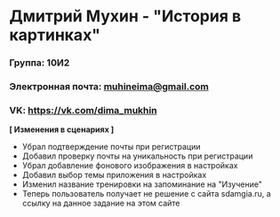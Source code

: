 # Дмитрий Мухин - "История в картинках"

### Группа: 10И2
### Электронная почта: muhineima@gmail.com 
### VK: https://vk.com/dima_mukhin

**[ Изменения в сценариях ]**

* Убрал подтверждение почты при регистрации
* Добавил проверку почты на уникальность при регистрации
* Убрал добавление фонового изображения в настройках
* Добавил выбор темы приложения в настройках
* Изменил название тренировки на запоминание на "Изучение"
* Теперь пользователь получает не решение с сайта sdamgia.ru, а ссылку на данное задание на этом сайте
